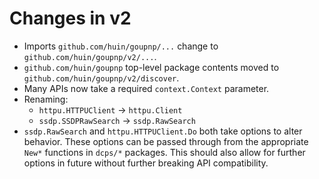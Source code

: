 # Changes in v2

* Imports `github.com/huin/goupnp/...` change to
  `github.com/huin/goupnp/v2/...`.
* `github.com/huin/goupnp` top-level package contents moved to
  `github.com/huin/goupnp/v2/discover`.
* Many APIs now take a required `context.Context` parameter.
* Renaming:
    * `httpu.HTTPUClient` -> `httpu.Client`
    * `ssdp.SSDPRawSearch` -> `ssdp.RawSearch`
* `ssdp.RawSearch` and `httpu.HTTPUClient.Do` both take options to alter
  behavior. These options can be passed through from the appropriate `New*`
  functions in `dcps/*` packages. This should also allow for further options in
  future without further breaking API compatibility.
